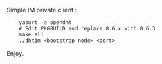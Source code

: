 Simple IM private client :
```
    yaourt -a opendht
    # Edit PKGBUILD and replace 0.6.x with 0.6.3
    make all
    ./dhtim <bootstrap node> <port>
```

Enjoy.
